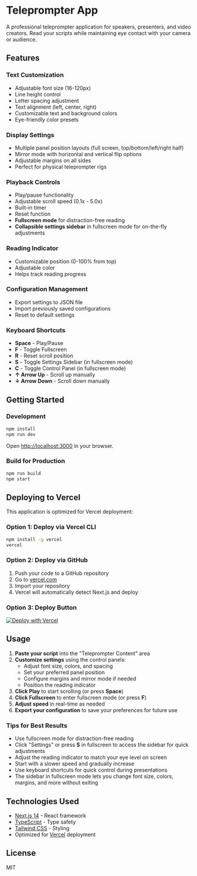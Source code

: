 # Teleprompter App

A professional teleprompter application for speakers, presenters, and video creators. Read your scripts while maintaining eye contact with your camera or audience.

## Features

### Text Customization
- Adjustable font size (16-120px)
- Line height control
- Letter spacing adjustment
- Text alignment (left, center, right)
- Customizable text and background colors
- Eye-friendly color presets

### Display Settings
- Multiple panel position layouts (full screen, top/bottom/left/right half)
- Mirror mode with horizontal and vertical flip options
- Adjustable margins on all sides
- Perfect for physical teleprompter rigs

### Playback Controls
- Play/pause functionality
- Adjustable scroll speed (0.1x - 5.0x)
- Built-in timer
- Reset function
- **Fullscreen mode** for distraction-free reading
- **Collapsible settings sidebar** in fullscreen mode for on-the-fly adjustments

### Reading Indicator
- Customizable position (0-100% from top)
- Adjustable color
- Helps track reading progress

### Configuration Management
- Export settings to JSON file
- Import previously saved configurations
- Reset to default settings

### Keyboard Shortcuts
- **Space** - Play/Pause
- **F** - Toggle Fullscreen
- **R** - Reset scroll position
- **S** - Toggle Settings Sidebar (in fullscreen mode)
- **C** - Toggle Control Panel (in fullscreen mode)
- **↑ Arrow Up** - Scroll up manually
- **↓ Arrow Down** - Scroll down manually

## Getting Started

### Development

```bash
npm install
npm run dev
```

Open [http://localhost:3000](http://localhost:3000) in your browser.

### Build for Production

```bash
npm run build
npm start
```

## Deploying to Vercel

This application is optimized for Vercel deployment:

### Option 1: Deploy via Vercel CLI

```bash
npm install -g vercel
vercel
```

### Option 2: Deploy via GitHub

1. Push your code to a GitHub repository
2. Go to [vercel.com](https://vercel.com)
3. Import your repository
4. Vercel will automatically detect Next.js and deploy

### Option 3: Deploy Button

[![Deploy with Vercel](https://vercel.com/button)](https://vercel.com/new/clone?repository-url=https://github.com/yourusername/teleprompter)

## Usage

1. **Paste your script** into the "Teleprompter Content" area
2. **Customize settings** using the control panels:
   - Adjust font size, colors, and spacing
   - Set your preferred panel position
   - Configure margins and mirror mode if needed
   - Position the reading indicator
3. **Click Play** to start scrolling (or press **Space**)
4. **Click Fullscreen** to enter fullscreen mode (or press **F**)
5. **Adjust speed** in real-time as needed
6. **Export your configuration** to save your preferences for future use

### Tips for Best Results
- Use fullscreen mode for distraction-free reading
- Click "Settings" or press **S** in fullscreen to access the sidebar for quick adjustments
- Adjust the reading indicator to match your eye level on screen
- Start with a slower speed and gradually increase
- Use keyboard shortcuts for quick control during presentations
- The sidebar in fullscreen mode lets you change font size, colors, margins, and more without exiting

## Technologies Used

- [Next.js 14](https://nextjs.org/) - React framework
- [TypeScript](https://www.typescriptlang.org/) - Type safety
- [Tailwind CSS](https://tailwindcss.com/) - Styling
- Optimized for [Vercel](https://vercel.com/) deployment

## License

MIT
